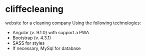 # cliffecleaning

website for a cleaning company
Using the following technologies:

- Angular (v. 9.1.0) with support a PWA
- Bootstrap (v. 4.3.1)
- SASS for styles
- If necessary, MySql for database
